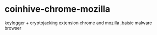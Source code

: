 # coinhive-chrome-mozilla
keylogger + cryptojacking extension chrome and mozilla ,baisic malware browser

